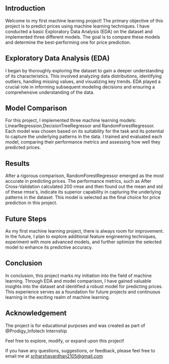 ## Introduction

Welcome to my first machine learning project! The primary objective of this project is to predict prices using machine learning techniques. I have conducted a basic Exploratory Data Analysis (EDA) on the dataset and implemented three different models. The goal is to compare these models and determine the best-performing one for price prediction.

## Exploratory Data Analysis (EDA)

I began by thoroughly exploring the dataset to gain a deeper understanding of its characteristics. This involved analyzing data distributions, identifying outliers, handling missing values, and visualizing key trends. EDA played a crucial role in informing subsequent modeling decisions and ensuring a comprehensive understanding of the data.

## Model Comparison

For this project, I implemented three machine learning models: LinearRegression,DecisionTreeRegressor and RandomForestRegressor. Each model was chosen based on its suitability for the task and its potential to capture the underlying patterns in the data. I trained and evaluated each model, comparing their performance metrics and assessing how well they predicted prices.

## Results

After a rigorous comparison, RandomForestRegressor emerged as the most accurate in predicting prices. The performance metrics, such as After Cross-Validation calculated 200 rmse and then found out the mean and std of these rmse's, indicate its superior capability in capturing the underlying patterns in the dataset. This model is selected as the final choice for price prediction in this project.

## Future Steps

As my first machine learning project, there is always room for improvement. In the future, I plan to explore additional feature engineering techniques, experiment with more advanced models, and further optimize the selected model to enhance its predictive accuracy.

## Conclusion

In conclusion, this project marks my initiation into the field of machine learning. Through EDA and model comparison, I have gained valuable insights into the dataset and identified a robust model for predicting prices. This experience serves as a foundation for future projects and continuous learning in the exciting realm of machine learning.

## Acknowledgement

The project is for educational purposes and was created as part of @Prodigy_Infotech Internship

Feel free to explore, modify, or expand upon this project!

If you have any questions, suggestions, or feedback, please feel free to email me at sriharshavardhan2105@gmail.com
